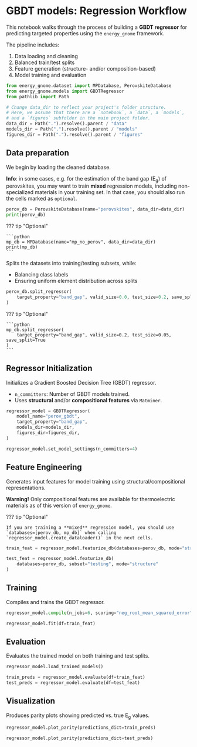 # GBDT models: Regression Workflow

This notebook walks through the process of building a **GBDT regressor** for predicting targeted properties using the `energy_gnome` framework.

The pipeline includes:

1. Data loading and cleaning
2. Balanced train/test splits
3. Feature generation (structure- and/or composition-based)
4. Model training and evaluation


```python
from energy_gnome.dataset import MPDatabase, PerovskiteDatabase
from energy_gnome.models import GBDTRegressor
from pathlib import Path

# Change data_dir to reflect your project's folder structure.
# Here, we assume that there are a `notebook`, a `data`, a `models`,
# and a `figures` subfolder in the main project folder.
data_dir = Path(".").resolve().parent / "data"
models_dir = Path(".").resolve().parent / "models"
figures_dir = Path(".").resolve().parent / "figures"
```


## Data preparation

We begin by loading the cleaned database.

**Info**: in some cases, e.g. for the estimation of the band gap (E<sub>g</sub>) of perovskites, you may want to train **mixed** regression models, including non-specialized materials in your training set. In that case, you should also run the cells marked as `optional`.


```python
perov_db = PerovskiteDatabase(name="perovskites", data_dir=data_dir)
print(perov_db)
```


??? tip "Optional"

    ```python
    mp_db = MPDatabase(name="mp_no_perov", data_dir=data_dir)
    print(mp_db)
    ```


Splits the datasets into training/testing subsets, while:
- Balancing class labels
- Ensuring uniform element distribution across splits


```python
perov_db.split_regressor(
    target_property="band_gap", valid_size=0.0, test_size=0.2, save_split=True
)
```


??? tip "Optional"

    ```python
    mp_db.split_regressor(
        target_property="band_gap", valid_size=0.2, test_size=0.05, save_split=True
    )
    ```


## Regressor Initialization

Initializes a Gradient Boosted Decision Tree (GBDT) regressor.

- `n_committers`: Number of GBDT models trained.
- Uses **structural** and/or **compositional features** via `Matminer`.


```python
regressor_model = GBDTRegressor(
    model_name="perov_gbdt",
    target_property="band_gap",
    models_dir=models_dir,
    figures_dir=figures_dir,
)

regressor_model.set_model_settings(n_committers=4)
```


## Feature Engineering

Generates input features for model training using structural/compositional representations.

**Warning!** Only compositional features are available for thermoelectric materials as of this version of `energy_gnome`.

??? tip "Optional"

    If you are training a **mixed** regression model, you should use `databases=[perov_db, mp_db]` when calling `regressor_model.create_dataloader()` in the next cells.


```python
train_feat = regressor_model.featurize_db(databases=perov_db, mode="structure")

test_feat = regressor_model.featurize_db(
    databases=perov_db, subset="testing", mode="structure"
)
```


## Training

Compiles and trains the GBDT regressor.


```python
regressor_model.compile(n_jobs=6, scoring="neg_root_mean_squared_error")

regressor_model.fit(df=train_feat)
```


## Evaluation

Evaluates the trained model on both training and test splits.


```python
regressor_model.load_trained_models()

train_preds = regressor_model.evaluate(df=train_feat)
test_preds = regressor_model.evaluate(df=test_feat)
```


## Visualization

Produces parity plots showing predicted vs. true E<sub>g</sub> values.


```python
regressor_model.plot_parity(predictions_dict=train_preds)
```


```python
regressor_model.plot_parity(predictions_dict=test_preds)
```
